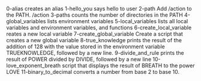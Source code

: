 0-alias creates an alias
1-hello_you says hello to user
2-path Add /action to the PATH. /action 
3-paths counts the number of directories in the PATH
4-global_variables lists environment variables
5-local_variables lists all local variables and environment variables, and functions
6-create_local_variable reates a new local variable
7-create_global_variable Create a script that creates a new global variable
8-true_knowledge prints the result of the addition of 128 with the value stored in the environment variable TRUEKNOWLEDGE, followed by a new line.
9-divide_and_rule prints the result of POWER divided by DIVIDE, followed by a new line
10-love_exponent_breath script that displays the result of BREATH to the power LOVE
11-binary_to_decimal converts a number from base 2 to base 10.
